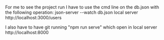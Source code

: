 For me to see the project run I have to use the cmd line on the db.json with the following operation:
json-server  --watch db.json
local server http://localhost:3000/users

I also have to have git running "npm run serve"
which open in local server http://localhost:8000